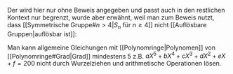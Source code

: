 Der wird hier nur ohne Beweis angegeben und passt auch in den restlichen Kontext nur begrenzt, wurde aber erwähnt, weil man zum Beweis nutzt, dass [[Symmetrische Gruppe#$n>4$|$S_{n}$ für $n\geq 4$]] nicht [[Auflösbare Gruppen|auflösbar ist]]:

Man kann allgemeine Gleichungen mit [[Polynomringe|Polynomen]] von [[Polynomringe#Grad|Grad]] mindestens 5 z.B. $aX^{5}+bX^{4}+cX^3+dX^{2}+eX+f=200$ nicht durch Wurzelziehen und arithmetische Operationen lösen.
